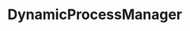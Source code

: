 # DynamicProcessManager


<!-- ## Iteration Process -->
<!-- (1) Finished Initial Draft -->
<!-- (2) Then added -> PoolTask, _PoolTaskQueueAndManager, custom ranking of pool utilization, TaskStatus, and much much much more. -->
